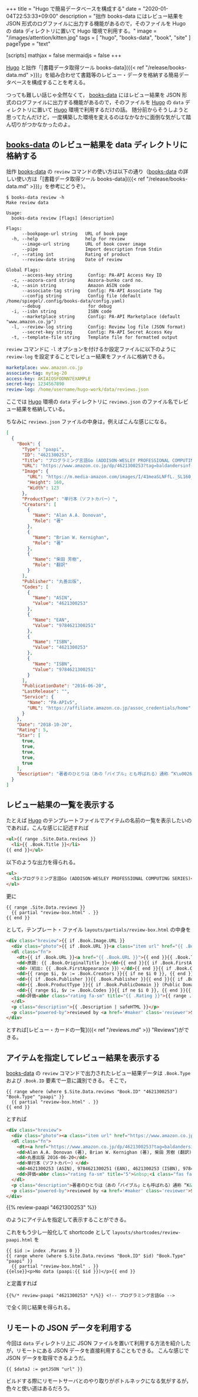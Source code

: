 +++
title = "Hugo で簡易データベースを構成する"
date =  "2020-01-04T22:53:33+09:00"
description = "拙作 books-data にはレビュー結果を JSON 形式のログファイルに出力する機能があるので，そのファイルを Hugo の data ディレクトリに置いて Hugo 環境で利用する。"
image = "/images/attention/kitten.jpg"
tags = [ "hugo", "books-data", "book", "site" ]
pageType = "text"

[scripts]
  mathjax = false
  mermaidjs = false
+++

[Hugo] と拙作「[書籍データ取得ツール books-data]({{< ref "/release/books-data.md" >}})」を組み合わせて書籍等のレビュー・データを格納する簡易データベースを構成することを考える。

つっても難しい話じゃ全然なくて， [books-data] にはレビュー結果を JSON 形式のログファイルに出力する機能があるので，そのファイルを [Hugo] の `data` ディレクトリに置いて [Hugo] 環境で利用するだけの話。
随分前からそうしようと思ってたんだけど，一度構築した環境を変えるのはなかなかに面倒な気がして踏ん切りがつかなかったのよ。

## [books-data] のレビュー結果を data ディレクトリに格納する

拙作 [books-data] の `review` コマンドの使い方は以下の通り（[books-data] の詳しい使い方は「[書籍データ取得ツール books-data]({{< ref "/release/books-data.md" >}})」を参考にどうぞ）。

```text
$ books-data review -h
Make review data

Usage:
  books-data review [flags] [description]

Flags:
      --bookpage-url string   URL of book page
  -h, --help                  help for review
      --image-url string      URL of book cover image
      --pipe                  Import description from Stdin
  -r, --rating int            Rating of product
      --review-date string    Date of review

Global Flags:
      --access-key string      Config: PA-API Access Key ID
  -c, --aozora-card string     Aozora-bunko card no.
  -a, --asin string            Amazon ASIN code
      --associate-tag string   Config: PA-API Associate Tag
      --config string          Config file (default /home/spiegel/.config/books-data/config.yaml)
      --debug                  for debug
  -i, --isbn string            ISBN code
      --marketplace string     Config: PA-API Marketplace (default "www.amazon.co.jp")
  -l, --review-log string      Config: Review log file (JSON format)
      --secret-key string      Config: PA-API Secret Access Key
  -t, --template-file string   Template file for formatted output
```

`review` コマンドに `-l` オプションを付けるか設定ファイルに以下のように `review-log` を設定することでレビュー結果をファイルに格納できる。

```yaml {hl_lines=[5]}
marketplace: www.amazon.co.jp
associate-tag: mytag-20
access-key: AKIAIOSFODNN7EXAMPLE
secret-key: 1234567890
review-log: /home/username/hugo-work/data/reviews.json
```

ここでは [Hugo] 環境の `data` ディレクトリに `reviews.json` のファイル名でレビュー結果を格納している。

ちなみに `reviews.json` ファイルの中身は，例えばこんな感じになる。

```json
[
  {
    "Book": {
      "Type": "paapi",
      "ID": "4621300253",
      "Title": "プログラミング言語Go (ADDISON-WESLEY PROFESSIONAL COMPUTING SERIES)",
      "URL": "https://www.amazon.co.jp/dp/4621300253?tag=baldandersinf-22\u0026linkCode=ogi\u0026th=1\u0026psc=1",
      "Image": {
        "URL": "https://m.media-amazon.com/images/I/41meaSLNFfL._SL160_.jpg",
        "Height": 160,
        "Width": 123
      },
      "ProductType": "単行本（ソフトカバー）",
      "Creators": [
        {
          "Name": "Alan A.A. Donovan",
          "Role": "著"
        },
        {
          "Name": "Brian W. Kernighan",
          "Role": "著"
        },
        {
          "Name": "柴田 芳樹",
          "Role": "翻訳"
        }
      ],
      "Publisher": "丸善出版",
      "Codes": [
        {
          "Name": "ASIN",
          "Value": "4621300253"
        },
        {
          "Name": "EAN",
          "Value": "9784621300251"
        },
        {
          "Name": "ISBN",
          "Value": "4621300253"
        },
        {
          "Name": "ISBN",
          "Value": "9784621300251"
        }
      ],
      "PublicationDate": "2016-06-20",
      "LastRelease": "",
      "Service": {
        "Name": "PA-APIv5",
        "URL": "https://affiliate.amazon.co.jp/assoc_credentials/home"
      }
    },
    "Date": "2018-10-20",
    "Rating": 5,
    "Star": [
      true,
      true,
      true,
      true,
      true
    ],
    "Description": "著者のひとりは（あの「バイブル」とも呼ばれる）通称 “K\u0026amp;R” の K のほうである。この本は Go 言語の教科書と言ってもいいだろう。"
  }
]
```

## レビュー結果の一覧を表示する

たとえば [Hugo] のテンプレートファイルでアイテムの名前の一覧を表示したいのであれば，こんな感じに記述すれば

```html
<ul>{{ range .Site.Data.reviews }}
  <li>{{ .Book.Title }}</li>
{{ end }}</ul>
```

以下のような出力を得られる。

```html
<ul>
  <li>プログラミング言語Go (ADDISON-WESLEY PROFESSIONAL COMPUTING SERIES)</li>
</ul>
```

更に

```text
{{ range .Site.Data.reviews }}
  {{ partial "review-box.html" . }}
{{ end }}
```

として，テンプレート・ファイル `layouts/partials/review-box.html` の中身を

```html
<div class="hreview">{{ if .Book.Image.URL }}
  <div class="photo">{{ if .Book.URL }}<a class="item url" href="{{ .Book.URL }}">{{ end }}<img src="{{ .Book.Image.URL }}" width="{{ with .Book.Image.Width }}{{ . }}{{ else }}110{{ end }}" alt="photo">{{ if .Book.URL }}</a>{{ end }}</div>{{ end }}
  <dl class="fn">
    <dt>{{ if .Book.URL }}<a href="{{ .Book.URL }}">{{ end }}{{ .Book.Title }}{{ with .Book.SubTitle }} {{ . }}{{ end }}{{ with .Book.SeriesTitle }} ({{ . }}){{ end }}{{ if .Book.URL }}</a>{{ end }}</dt>{{ if .Book.OriginalTitle }}
    <dd>原題: {{ .Book.OriginalTitle }}</dd>{{ end }}{{ if .Book.FirstAppearance }}
    <dd>（初出: {{ .Book.FirstAppearance }}）</dd>{{ end }}{{ if .Book.Creators }}
    <dd>{{ range $i, $v := .Book.Creators }}{{ if ne $i 0 }}, {{ end }}{{ $v.Name }} ({{ $v.Role }}){{ end }}</dd>{{ end }}
    <dd>{{ if .Book.Publisher }}{{ .Book.Publisher }}{{ end }}{{ if .Book.PublicationDate }} {{ .Book.PublicationDate }}{{ end }}{{ if .Book.LastRelease }} (Release {{ .Book.LastRelease }}){{ end }}</dd>
    <dd>{{ .Book.ProductType }}{{ if .Book.PublicDomain }} (Public Domain){{ end }}</dd>{{ if .Book.Codes }}
    <dd>{{ range $i, $v := .Book.Codes }}{{ if ne $i 0 }}, {{ end }}{{ $v.Value }} ({{ $v.Name }}){{ end }}</dd>{{ end }}{{ if gt .Rating 0 }}
    <dd>評価<abbr class="rating fa-sm" title="{{ .Rating }}">{{ range .Star }}&nbsp;{{ if . }}<i class="fas fa-star"></i>{{ else }}<i class="far fa-star"></i>{{ end }}{{ end }}</abbr></dd>{{ end }}
  </dl>
  <p class="description">{{ .Description | safeHTML }}</p>
  <p class="powered-by">reviewed by <a href='#maker' class='reviewer'>Spiegel</a> on <abbr class="dtreviewed" title="{{ .Date }}">{{ .Date }}</abbr> (powered by {{ if .Book.Service.URL }}<a href="{{ .Book.Service.URL }}">{{ end }}{{ .Book.Service.Name }}{{ if .Book.Service.URL }}</a>{{ end }})</p>
</div>
```

とすれば[レビュー・カードの一覧]({{< ref "/reviews.md" >}} "Reviews")ができる。

## アイテムを指定してレビュー結果を表示する

[books-data] の `review` コマンドで出力されたレビュー結果データは `.Book.Type` および `.Book.ID` 要素で一意に識別できる。
そこで，

```text
{{ range where (where $.Site.Data.reviews "Book.ID" "4621300253") "Book.Type" "paapi" }}
  {{ partial "review-box.html" . }}
{{ end }}
```

とすれば

```html
<div class="hreview">
  <div class="photo"><a class="item url" href="https://www.amazon.co.jp/dp/4621300253?tag=baldandersinf-22&amp;linkCode=ogi&amp;th=1&amp;psc=1"><img src="https://m.media-amazon.com/images/I/41meaSLNFfL._SL160_.jpg" width="123" alt="photo"></a></div>
  <dl class="fn">
    <dt><a href="https://www.amazon.co.jp/dp/4621300253?tag=baldandersinf-22&amp;linkCode=ogi&amp;th=1&amp;psc=1">プログラミング言語Go (ADDISON-WESLEY PROFESSIONAL COMPUTING SERIES)</a></dt>
    <dd>Alan A.A. Donovan (著), Brian W. Kernighan (著), 柴田 芳樹 (翻訳)</dd>
    <dd>丸善出版 2016-06-20</dd>
    <dd>単行本（ソフトカバー）</dd>
    <dd>4621300253 (ASIN), 9784621300251 (EAN), 4621300253 (ISBN), 9784621300251 (ISBN)</dd>
    <dd>評価<abbr class="rating fa-sm" title="5">&nbsp;<i class="fas fa-star"></i>&nbsp;<i class="fas fa-star"></i>&nbsp;<i class="fas fa-star"></i>&nbsp;<i class="fas fa-star"></i>&nbsp;<i class="fas fa-star"></i></abbr></dd>
  </dl>
  <p class="description">著者のひとりは（あの「バイブル」とも呼ばれる）通称 “K&amp;R” の K のほうである。この本は Go 言語の教科書と言ってもいいだろう。</p>
  <p class="powered-by">reviewed by <a href='#maker' class='reviewer'>Spiegel</a> on <abbr class="dtreviewed" title="2018-10-20">2018-10-20</abbr> (powered by <a href="https://affiliate.amazon.co.jp/assoc_credentials/home">PA-APIv5</a>)</p>
</div>
```

{{% review-paapi "4621300253" %}} <!-- プログラミング言語Go -->

のようにアイテムを指定して表示することができる。

これをもう少し一般化して shortcode として `layouts/shortcodes/review-paapi.html` を

```text
{{ $id := index .Params 0 }}
{{ range where (where $.Site.Data.reviews "Book.ID" $id) "Book.Type" "paapi" }}
  {{ partial "review-box.html" . }}
{{else}}<p>No data (paapi:{{ $id }})</p>{{ end }}
```

と定義すれば

```text
{{%/* review-paapi "4621300253" */%}} <!-- プログラミング言語Go -->
```

で全く同じ結果を得られる。

## リモートの JSON データを利用する

今回は `data` ディレクトリ上に JSON ファイルを置いて利用する方法を紹介したが，リモートにある JSON データを直接利用することもできる。
こんな感じで JSON データを取得できるようだ。

```text
{{ $dataJ := getJSON "url" }}
```

ビルドする際にリモートサーバとのやり取りがボトルネックになる気がするが，色々と使い道はあるだろう。

[Hugo]: https://gohugo.io/ "The world’s fastest framework for building websites | Hugo"
[books-data]: https://github.com/spiegel-im-spiegel/books-data "spiegel-im-spiegel/books-data: Search for Books Data"
